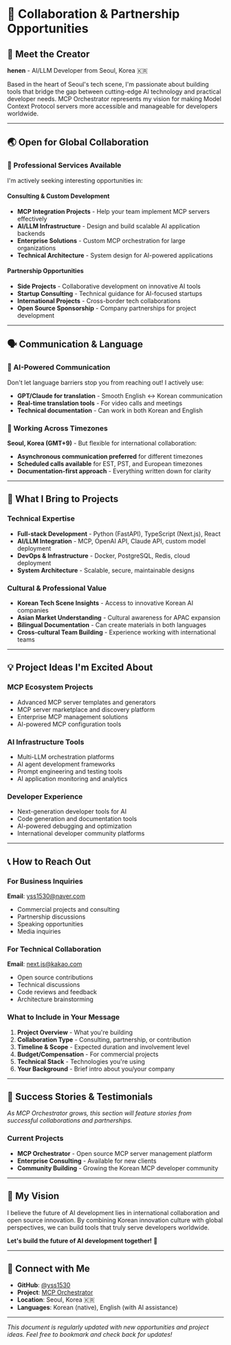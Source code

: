# 🤝 Collaboration & Partnership Opportunities

## 👋 Meet the Creator

**henen** - AI/LLM Developer from Seoul, Korea 🇰🇷

Based in the heart of Seoul's tech scene, I'm passionate about building tools that bridge the gap between cutting-edge AI technology and practical developer needs. MCP Orchestrator represents my vision for making Model Context Protocol servers more accessible and manageable for developers worldwide.

---

## 🌏 Open for Global Collaboration

### 💼 Professional Services Available

I'm actively seeking interesting opportunities in:

#### **Consulting & Custom Development**
- **MCP Integration Projects** - Help your team implement MCP servers effectively
- **AI/LLM Infrastructure** - Design and build scalable AI application backends
- **Enterprise Solutions** - Custom MCP orchestration for large organizations
- **Technical Architecture** - System design for AI-powered applications

#### **Partnership Opportunities**
- **Side Projects** - Collaborative development on innovative AI tools
- **Startup Consulting** - Technical guidance for AI-focused startups
- **International Projects** - Cross-border tech collaborations
- **Open Source Sponsorship** - Company partnerships for project development

---

## 🗣️ Communication & Language

### 🤖 AI-Powered Communication
Don't let language barriers stop you from reaching out! I actively use:
- **GPT/Claude for translation** - Smooth English ↔ Korean communication
- **Real-time translation tools** - For video calls and meetings
- **Technical documentation** - Can work in both Korean and English

### 📅 Working Across Timezones
**Seoul, Korea (GMT+9)** - But flexible for international collaboration:
- **Asynchronous communication preferred** for different timezones
- **Scheduled calls available** for EST, PST, and European timezones
- **Documentation-first approach** - Everything written down for clarity

---

## 🚀 What I Bring to Projects

### **Technical Expertise**
- **Full-stack Development** - Python (FastAPI), TypeScript (Next.js), React
- **AI/LLM Integration** - MCP, OpenAI API, Claude API, custom model deployment
- **DevOps & Infrastructure** - Docker, PostgreSQL, Redis, cloud deployment
- **System Architecture** - Scalable, secure, maintainable designs

### **Cultural & Professional Value**
- **Korean Tech Scene Insights** - Access to innovative Korean AI companies
- **Asian Market Understanding** - Cultural awareness for APAC expansion
- **Bilingual Documentation** - Can create materials in both languages
- **Cross-cultural Team Building** - Experience working with international teams

---

## 💡 Project Ideas I'm Excited About

### **MCP Ecosystem Projects**
- Advanced MCP server templates and generators
- MCP server marketplace and discovery platform
- Enterprise MCP management solutions
- AI-powered MCP configuration tools

### **AI Infrastructure Tools**
- Multi-LLM orchestration platforms
- AI agent development frameworks
- Prompt engineering and testing tools
- AI application monitoring and analytics

### **Developer Experience**
- Next-generation developer tools for AI
- Code generation and documentation tools
- AI-powered debugging and optimization
- International developer community platforms

---

## 📞 How to Reach Out

### **For Business Inquiries**
**Email**: yss1530@naver.com
- Commercial projects and consulting
- Partnership discussions
- Speaking opportunities
- Media inquiries

### **For Technical Collaboration**
**Email**: next.js@kakao.com
- Open source contributions
- Technical discussions
- Code reviews and feedback
- Architecture brainstorming

### **What to Include in Your Message**
1. **Project Overview** - What you're building
2. **Collaboration Type** - Consulting, partnership, or contribution
3. **Timeline & Scope** - Expected duration and involvement level
4. **Budget/Compensation** - For commercial projects
5. **Technical Stack** - Technologies you're using
6. **Your Background** - Brief intro about you/your company

---

## 🌟 Success Stories & Testimonials

*As MCP Orchestrator grows, this section will feature stories from successful collaborations and partnerships.*

### **Current Projects**
- **MCP Orchestrator** - Open source MCP server management platform
- **Enterprise Consulting** - Available for new clients
- **Community Building** - Growing the Korean MCP developer community

---

## 🎯 My Vision

I believe the future of AI development lies in international collaboration and open source innovation. By combining Korean innovation culture with global perspectives, we can build tools that truly serve developers worldwide.

**Let's build the future of AI development together!** 🚀

---

## 🔗 Connect with Me

- **GitHub**: [@yss1530](https://github.com/yss1530)
- **Project**: [MCP Orchestrator](https://github.com/yss1530/mcp-orch)
- **Location**: Seoul, Korea 🇰🇷
- **Languages**: Korean (native), English (with AI assistance)

---

*This document is regularly updated with new opportunities and project ideas. Feel free to bookmark and check back for updates!*